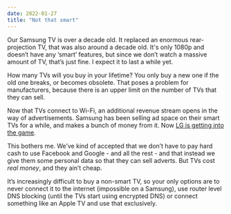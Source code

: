 ```yaml
---
date: 2022-01-27
title: "Not that smart"
---
```


Our Samsung TV is over a decade old. It replaced an enormous rear-projection TV, that was also around a decade old. It's only 1080p and doesn’t have any ‘smart’ features, but since we don’t watch a massive amount of TV, that’s just fine. I expect it to last a while yet.

How many TVs will you buy in your lifetime? You only buy a new one if the old one breaks, or becomes obsolete. That poses a problem for manufacturers, because there is an upper limit on the number of TVs that they can sell. 

Now that TVs connect to Wi-Fi, an additional revenue stream opens in the way of advertisements. Samsung has been selling ad space on their smart TVs for a while, and makes a bunch of money from it. Now [LG is getting into the game](https://gizmodo.com/lg-s-latest-announcement-solidifies-everything-wrong-wi-1848425315).

This bothers me. We’ve kind of accepted that we don’t have to pay hard cash to use Facebook and Google - and all the rest - and that instead we give them some personal data so that they can sell adverts. But TVs cost _real money_, and they ain’t cheap.

It’s increasingly difficult to buy a non-smart TV, so your only options are to never connect it to the internet (impossible on a Samsung), use router level DNS blocking (until the TVs start using encrypted DNS) or connect something like an Apple TV and use that exclusively.
